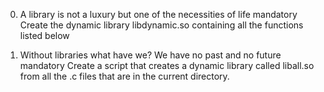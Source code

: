 0. A library is not a luxury but one of the necessities of life
mandatory
Create the dynamic library libdynamic.so containing all the functions listed below

1. Without libraries what have we? We have no past and no future
mandatory
Create a script that creates a dynamic library called liball.so from all the .c files that are in the current directory.

